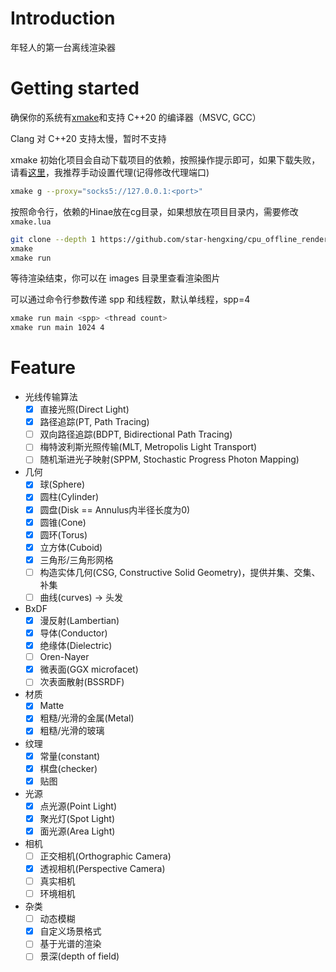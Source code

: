 # Introduction

年轻人的第一台离线渲染器

# Getting started

确保你的系统有[xmake](https://xmake.io/)和支持 C++20 的编译器（MSVC, GCC）

Clang 对 C++20 支持太慢，暂时不支持

xmake 初始化项目会自动下载项目的依赖，按照操作提示即可，如果下载失败，请看[这里](https://xmake.io/#/zh-cn/package/remote_package?id=%e8%bf%9c%e7%a8%8b%e5%8c%85%e4%b8%8b%e8%bd%bd%e4%bc%98%e5%8c%96)，我推荐手动设置代理(记得修改代理端口)
```bash
xmake g --proxy="socks5://127.0.0.1:<port>"
```
按照命令行，依赖的Hinae放在cg目录，如果想放在项目目录内，需要修改`xmake.lua`
```bash
git clone --depth 1 https://github.com/star-hengxing/cpu_offline_renderer
xmake
xmake run
```

等待渲染结束，你可以在 images 目录里查看渲染图片

可以通过命令行参数传递 spp 和线程数，默认单线程，spp=4

```bash
xmake run main <spp> <thread count>
xmake run main 1024 4
```

# Feature

* 光线传输算法
    - [x] 直接光照(Direct Light)
    - [x] 路径追踪(PT, Path Tracing)
    - [ ] 双向路径追踪(BDPT, Bidirectional Path Tracing)
    - [ ] 梅特波利斯光照传输(MLT, Metropolis Light Transport)
    - [ ] 随机渐进光子映射(SPPM, Stochastic Progress Photon Mapping)

* 几何
    - [x] 球(Sphere)
    - [x] 圆柱(Cylinder)
    - [x] 圆盘(Disk == Annulus内半径长度为0)
    - [x] 圆锥(Cone)
    - [x] 圆环(Torus)
    - [x] 立方体(Cuboid)
    - [x] 三角形/三角形网格
    - [ ] 构造实体几何(CSG, Constructive Solid Geometry)，提供并集、交集、补集
    - [ ] 曲线(curves) -> 头发

* BxDF
    - [x] 漫反射(Lambertian)
    - [x] 导体(Conductor)
    - [x] 绝缘体(Dielectric)
    - [ ] Oren-Nayer
    - [x] 微表面(GGX microfacet)
    - [ ] 次表面散射(BSSRDF)

* 材质
    - [x] Matte
    - [x] 粗糙/光滑的金属(Metal)
    - [x] 粗糙/光滑的玻璃

* 纹理
    - [x] 常量(constant)
    - [x] 棋盘(checker)
    - [x] 贴图

* 光源
    - [x] 点光源(Point Light)
    - [x] 聚光灯(Spot Light)
    - [x] 面光源(Area Light)

* 相机
    - [ ] 正交相机(Orthographic Camera)
    - [x] 透视相机(Perspective Camera)
    - [ ] 真实相机
    - [ ] 环境相机

* 杂类
    - [ ] 动态模糊
    - [x] 自定义场景格式
    - [ ] 基于光谱的渲染
    - [ ] 景深(depth of field)
